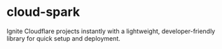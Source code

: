 # cloud-spark
Ignite Cloudflare projects instantly with a lightweight, developer-friendly library for quick setup and deployment.
